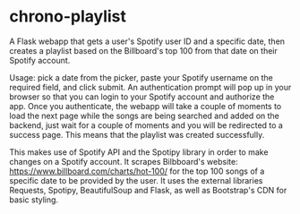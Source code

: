 # chrono-playlist

A Flask webapp that gets a user's Spotify user ID and a specific date, then creates a playlist based on the Billboard's top 100 from that date on their Spotify account.

Usage: pick a date from the picker, paste your Spotify username on the required field, and click submit. An authentication prompt will pop up in your browser so that you can login to your Spotify account and authorize the app. Once you authenticate, the webapp will take a couple of moments to load the next page while the songs are being searched and added on the backend, just wait for a couple of moments and you will be redirected to a success page. This means that the playlist was created successfully.

This makes use of Spotify API and the Spotipy library in order to make changes on a Spotify account. It scrapes Bilbboard's website: https://www.billboard.com/charts/hot-100/ for the top 100 songs of a specific date to be provided by the user. It uses the external libraries Requests, Spotipy, BeautifulSoup and Flask, as well as Bootstrap's CDN for basic styling.
